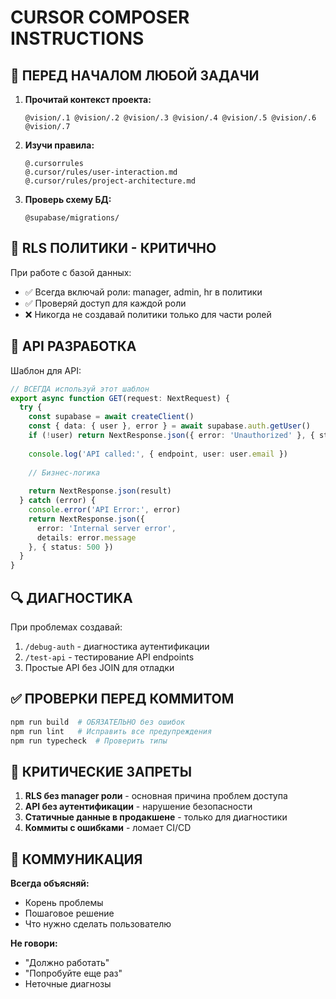 # CURSOR COMPOSER INSTRUCTIONS

## 🎯 ПЕРЕД НАЧАЛОМ ЛЮБОЙ ЗАДАЧИ

1. **Прочитай контекст проекта:**
   ```
   @vision/.1 @vision/.2 @vision/.3 @vision/.4 @vision/.5 @vision/.6 @vision/.7
   ```

2. **Изучи правила:**
   ```
   @.cursorrules
   @.cursor/rules/user-interaction.md
   @.cursor/rules/project-architecture.md
   ```

3. **Проверь схему БД:**
   ```
   @supabase/migrations/
   ```

## 🔐 RLS ПОЛИТИКИ - КРИТИЧНО

При работе с базой данных:
- ✅ Всегда включай роли: manager, admin, hr в политики
- ✅ Проверяй доступ для каждой роли
- ❌ Никогда не создавай политики только для части ролей

## 🔄 API РАЗРАБОТКА

Шаблон для API:
```typescript
// ВСЕГДА используй этот шаблон
export async function GET(request: NextRequest) {
  try {
    const supabase = await createClient()
    const { data: { user }, error } = await supabase.auth.getUser()
    if (!user) return NextResponse.json({ error: 'Unauthorized' }, { status: 401 })
    
    console.log('API called:', { endpoint, user: user.email })
    
    // Бизнес-логика
    
    return NextResponse.json(result)
  } catch (error) {
    console.error('API Error:', error)
    return NextResponse.json({ 
      error: 'Internal server error',
      details: error.message 
    }, { status: 500 })
  }
}
```

## 🔍 ДИАГНОСТИКА

При проблемах создавай:
1. `/debug-auth` - диагностика аутентификации
2. `/test-api` - тестирование API endpoints
3. Простые API без JOIN для отладки

## ✅ ПРОВЕРКИ ПЕРЕД КОММИТОМ

```bash
npm run build  # ОБЯЗАТЕЛЬНО без ошибок
npm run lint   # Исправить все предупреждения
npm run typecheck  # Проверить типы
```

## 🚨 КРИТИЧЕСКИЕ ЗАПРЕТЫ

1. **RLS без manager роли** - основная причина проблем доступа
2. **API без аутентификации** - нарушение безопасности
3. **Статичные данные в продакшене** - только для диагностики
4. **Коммиты с ошибками** - ломает CI/CD

## 💬 КОММУНИКАЦИЯ

**Всегда объясняй:**
- Корень проблемы
- Пошаговое решение
- Что нужно сделать пользователю

**Не говори:**
- "Должно работать"
- "Попробуйте еще раз"
- Неточные диагнозы
